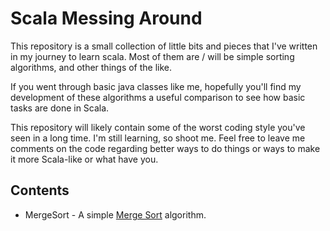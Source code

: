# Scala Messing Around
This repository is a small collection of little bits and pieces that I've written in my
journey to learn scala. Most of them are / will be simple sorting algorithms, and other
things of the like.

If you went through basic java classes like me, hopefully you'll find my development of
these algorithms a useful comparison to see how basic tasks are done in Scala.

This repository will likely contain some of the worst coding style you've seen in a long
time. I'm still learning, so shoot me. Feel free to leave me comments on the code regarding
better ways to do things or ways to make it more Scala-like or what have you.

## Contents
* MergeSort - A simple [Merge Sort](http://en.wikipedia.org/wiki/Merge_Sort) algorithm.
